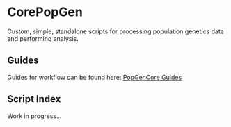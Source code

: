 # CorePopGen
 Custom, simple, standalone scripts for processing population genetics data and performing analysis.

## Guides
Guides for workflow can be found here: [PopGenCore Guides](https://xavierbarton.com/guides/)

## Script Index
Work in progress...
 
